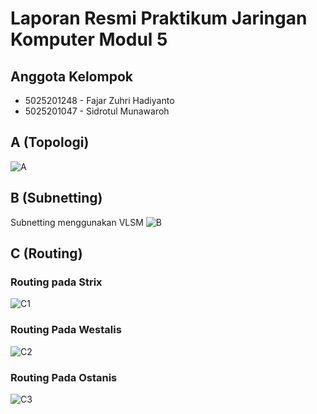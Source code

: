 # Laporan Resmi Praktikum Jaringan Komputer Modul 5

## Anggota Kelompok
- 5025201248 - Fajar Zuhri Hadiyanto
- 5025201047 - Sidrotul Munawaroh

## A (Topologi)

![A](https://user-images.githubusercontent.com/52820619/206482782-6879974b-5e52-4c33-a251-895e0ab717e6.png)

## B (Subnetting)

Subnetting menggunakan VLSM
![B](https://user-images.githubusercontent.com/52820619/206483036-26e2053a-52b7-4976-b2f2-3b5685043525.png)

## C (Routing)
### Routing pada Strix

![C1](https://user-images.githubusercontent.com/52820619/206483738-e8ff59b8-0bf4-4d9b-869b-96742e3b78dd.png)

### Routing Pada Westalis

![C2](https://user-images.githubusercontent.com/52820619/206483873-7c47fe63-1e91-40cd-8ea3-7bc2e65036fe.png)

### Routing Pada Ostanis

![C3](https://user-images.githubusercontent.com/52820619/206483932-06822267-a5a0-4e9e-8306-84829caca6d4.png)
